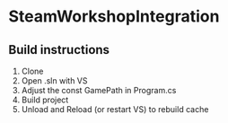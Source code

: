 # SteamWorkshopIntegration
## Build instructions
1. Clone
2. Open .sln with VS
3. Adjust the const GamePath in Program.cs
4. Build project
5. Unload and Reload (or restart VS) to rebuild cache